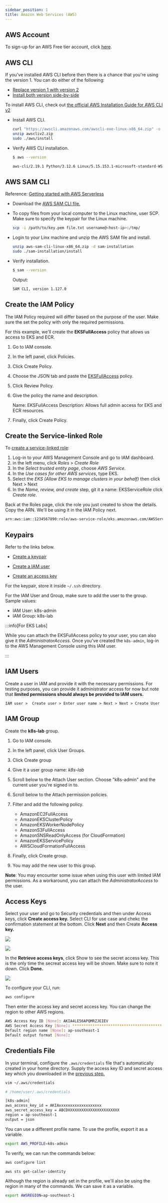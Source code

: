 ```yaml
---
sidebar_position: 1
title: Amazon Web Services (AWS)
---
```



## AWS Account 

To sign-up for an AWS Free tier account, click [here](https://aws.amazon.com/free/).


## AWS CLI 

If you've installed AWS CLI before then there is a chance that you're using the version 1. You can do either of the following:

- [Replace version 1 with version 2](https://docs.aws.amazon.com/cli/latest/userguide/cliv2-migration-instructions.html#cliv2-migration-instructions-migrate) 
- [Install both version side-by-side](https://docs.aws.amazon.com/cli/latest/userguide/cliv2-migration-instructions.html#cliv2-migration-instructions-migrate)

To install AWS CLI, check out [the official AWS Installation Guide for AWS CLI v2](https://docs.aws.amazon.com/cli/latest/userguide/getting-started-install.html)

- Install AWS CLI. 

    ```bash
    curl "https://awscli.amazonaws.com/awscli-exe-linux-x86_64.zip" -o "awscliv2.zip"
    unzip awscliv2.zip
    sudo ./aws/install 
    ```

- Verify AWS CLI installation.

    ```bash
    $ aws --version

    aws-cli/2.19.1 Python/3.12.6 Linux/5.15.153.1-microsoft-standard-WSL2 exe/x86_64.ubuntu.22  
    ```

## AWS SAM CLI 

Reference: [Getting started with AWS Serverless](https://docs.aws.amazon.com/serverless-application-model/latest/developerguide/serverless-getting-started.html)

- Download the [AWS SAM CLI file.](https://docs.aws.amazon.com/serverless-application-model/latest/developerguide/serverless-getting-started.html)

- To copy files from your local computer to the Linux machine, user SCP. Make sure to specify the keypair for the Linux machine.

    ```bash
    scp -i /path/to/key.pem file.txt username@<host-ip>:/tmp/ 
    ```

- Login to your Linx machine and unzip the AWS SAM file and install.

    ```bash
    unzip aws-sam-cli-linux-x86_64.zip -d sam-installation  
    sudo ./sam-installation/install
    ```

- Verify installation.

    ```bash
    $ sam --version
    ```

    Output:

    ```bash
    SAM CLI, version 1.127.0  
    ```




## Create the IAM Policy

The IAM Policy required will differ based on the purpose of the user. Make sure the set the policy with only the required permissions.

For this example, we'll create the **EKSFullAccess** policy that allows us access to EKS and ECR.

1. Go to IAM console.
2. In the left panel, click Policies.
3. Click Create Policy.
4. Choose the JSON tab and paste the [EKSFullAccess](EKSFullAccess.json) policy. 
5. Click Review Policy.
6. Give the policy the name and description.

    Name: EKSFullAccess
    Description: Allows full admin access for EKS and ECR resources.

7. Finally, click Create Policy.


## Create the Service-linked Role

To [create a service-linked role](https://us-east-1.console.aws.amazon.com/iamv2/home#/roles):

1. Log-in to your AWS Management Console and go to IAM dashboard.
2. in the left menu, click *Roles* > *Create Role*
3. In the *Select trusted entity page*, choose *AWS Service.*
4. In the *Use cases for other AWS services*, type EKS.
5. Select the *EKS (Allow EKS to manage clusters in your behalf)* then click Next > Next
6. In the *Name, review, and create* step, git it a name: EKSServiceRole click *Create role*.

Back at the Roles page, click the role you just created to show the details. Copy the ARN. We'll be using it in the IAM Policy next.

```bash
arn:aws:iam::1234567890:role/aws-service-role/eks.amazonaws.com/AWSServiceRoleForAmazonEKS 
```


## Keypairs

Refer to the links below.

- [Create a keypair](https://docs.aws.amazon.com/AWSEC2/latest/UserGuide/create-key-pairs.html)

- [Create a IAM user](https://www.techrepublic.com/article/how-to-create-an-administrator-iam-user-and-group-in-aws/)

- [Create an access key](https://docs.aws.amazon.com/IAM/latest/UserGuide/id_credentials_access-keys.html#Using_CreateAccessKey)

For the keypair, store it inside `~/.ssh` directory.

For the IAM User and Group, make sure to add the user to the group. Sample values:

- IAM User: k8s-admin
- IAM Group: k8s-lab

:::info[For EKS Labs]

While you can attach the EKSFullAccess policy to your user, you can also give it the *AdministratorAccess*. Once you've created the `k8s-admin`, log-in to the AWS Management Console using this IAM user.

:::


## IAM Users 

Create a user in IAM and provide it with the necessary permissions. For testing purposes, you can provide it administrator access for now but note that **limited permissions should always be provided to IAM users.**

```
IAM user >  Create user > Enter user name > Next > Next > Create User 
```

## IAM Group

Create the **k8s-lab** group.

1. Go to IAM console.
2. In the left panel, click User Groups.
3. Click Create group
4. Give it a user group name: *k8s-lab*
5. Scroll below to the Attach User section. Choose "k8s-admin" and the current user you're signed in to.
6. Scroll below to the Attach permission policies.
7. Filter and add the following policy.

    - AmazonEC2FullAccess
    - AmazonEKSClusterPolicy
    - AmazonEKSWorkerNodePolicy
    - AmazonS3FullAccess
    - AmazonSNSReadOnlyAccess (for CloudFormation)
    - AmazonEKSServicePolicy
    - AWSCloudFormationFullAccess
    <!-- - IAMReadOnlyAccess -->

8. Finally, click Create group.
9. You may add the new user to this group.

**Note**: You may encounter some issue when using this user with limited IAM permissions. As a workaround, you can attach the *AdministratorAccess* to the user.


## Access Keys

Select your user and go to Security credentials and then under Access keys, click **Create access key.** Select CLI for use case and chekc the confirmation statement at the bottom. Click **Next** and then Create **Access key.**

<div class='img-center'>

![](/img/docs/1102-aws-sam-auth-cli.png)

</div>

<div class='img-center'>

![](/img/docs/1102-aws-sam-auth-cli-create-access-key.png)

</div>

In the **Retrieve access keys**, click Show to see the secret access key. This is the only time the secreat access key will be shown. Make sure to note it down. Click **Done.**

<div class='img-center'>

![](/img/docs/1102-aws-sam-auth-cli-create-access-key-show-secret-access-key.png)

</div>


To configure your CLI, run:

```bash
aws configure  
```

Then enter the access key and secret access key. You can change the region to other AWS regions.

```bash
AWS Access Key ID [None]: AKIA4LE56APQMRZJEIEV
AWS Secret Access Key [None]: ****************************************
Default region name [None]: ap-southeast-1
Default output format [None]: 
```


## Credentials File

In your terminal, configure the `.aws/credentials` file that's automatically created in your home directory. Supply the access key ID and secret access key which you downloaded in the [previous step.](#access-keys)

```bash
vim ~/.aws/credentials 
```

```bash
# /home/user/.aws/credentials

[k8s-admin]
aws_access_key_id = AKIAxxxxxxxxxxxxxxxxxxx
aws_secret_access_key = ABCDXXXXXXXXXXXXXXXXXXXXXXX
region = ap-southeast-1
output = json
``` 

You can use a different profile name. To use the profile, export it as a variable.

```bash
export AWS_PROFILE=k8s-admin
```

To verify, we can run the commands below:

```bash
aws configure list 
```
```bash
aws sts get-caller-identity 
```

Although the region is already set in the profile, we'll also be using the region in many of the commands. We can save it as a variable.

```bash
export AWSREGION=ap-southeast-1 
```